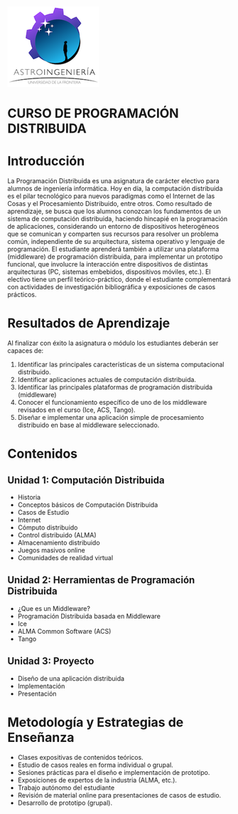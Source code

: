 

![logo](https://github.com/ASTROINGENIERIA/ASTROUFRO/blob/master/images/LogoAstroUfro_small.png)
# CURSO DE PROGRAMACIÓN DISTRIBUIDA

# Introducción

La Programación Distribuida es una asignatura de carácter electivo para alumnos de ingeniería informática. 
Hoy en día, la computación distribuida es el pilar tecnológico para nuevos paradigmas como el Internet de las Cosas y el Procesamiento Distribuido, entre otros.
Como resultado de aprendizaje, se busca que los alumnos conozcan los fundamentos de un sistema de computación distribuida, haciendo hincapié en la programación de aplicaciones, considerando un entorno de dispositivos heterogéneos que se comunican y comparten sus recursos para resolver un problema común, independiente de su arquitectura, sistema operativo y lenguaje de programación. El estudiante aprenderá también a utilizar una plataforma (middleware) de programación distribuida, para implementar un prototipo funcional, que involucre la interacción entre dispositivos de distintas arquitecturas (PC, sistemas embebidos, dispositivos móviles, etc.).
El electivo tiene un perfil teórico-práctico, donde el estudiante complementará con actividades de investigación bibliográfica y exposiciones de casos prácticos.

# Resultados de Aprendizaje
Al finalizar con éxito la asignatura o módulo los estudiantes deberán ser capaces de:

1. Identificar las principales características de un sistema computacional distribuido.
1. Identificar aplicaciones actuales de computación distribuida.
1. Identificar las principales plataformas de programación distribuida (middleware)
1. Conocer el funcionamiento específico de uno de los middleware revisados en el curso (Ice, ACS, Tango).
1. Diseñar e implementar una aplicación simple de procesamiento distribuido en base al middleware seleccionado.

# Contenidos
## Unidad 1: Computación Distribuida
* Historia 
* Conceptos básicos de Computación Distribuida
* Casos de Estudio
 * Internet
 * Cómputo distribuido
 * Control distribuido (ALMA)‎ 
 * Almacenamiento distribuido 
 * Juegos masivos online
 * Comunidades de realidad virtual

## Unidad 2: Herramientas de Programación Distribuida 
* ¿Que es un Middleware?
* Programación Distribuida basada en Middleware
 * Ice
 * ALMA Common Software (ACS)
 * Tango

## Unidad 3:  Proyecto
* Diseño de una aplicación distribuida
* Implementación
* Presentación 

# Metodología y Estrategias de Enseñanza
* Clases expositivas de contenidos teóricos.
* Estudio de casos reales en forma individual o grupal.
* Sesiones prácticas para el diseño e implementación de prototipo.
* Exposiciones de expertos de la industria (ALMA, etc.).
* Trabajo autónomo del estudiante
 * Revisión de material online para presentaciones de casos de estudio.
 * Desarrollo de prototipo (grupal).



